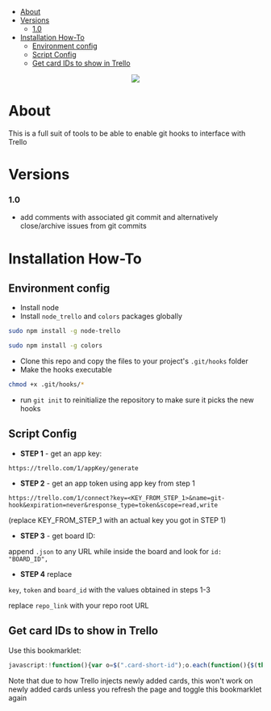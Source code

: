 <!-- START doctoc generated TOC please keep comment here to allow auto update -->
<!-- DON'T EDIT THIS SECTION, INSTEAD RE-RUN doctoc TO UPDATE -->


- [About](#about)
- [Versions](#versions)
    - [1.0](#10)
- [Installation How-To](#installation-how-to)
  - [Environment config](#environment-config)
  - [Script Config](#script-config)
  - [Get card IDs to show in Trello](#get-card-ids-to-show-in-trello)

<!-- END doctoc generated TOC please keep comment here to allow auto update -->

<p align="center">
<img src="https://github.com/inteist/git-hooks-trello/blob/master/trello-git-hooks-logo.png">
</p>

# About

This is a full suit of tools to be able to enable git hooks to interface with Trello


# Versions

### 1.0
- add comments with associated git commit and alternatively close/archive issues from git commits


# Installation How-To


## Environment config

- Install node
- Install `node_trello` and `colors` packages globally

```bash
sudo npm install -g node-trello
```

```bash
sudo npm install -g colors
```
- Clone this repo and copy the files to your project's `.git/hooks` folder
- Make the hooks executable

```bash
chmod +x .git/hooks/*
```

- run `git init` to reinitialize the repository to make sure it picks the new hooks



## Script Config

- **STEP 1** - get an app key:

`https://trello.com/1/appKey/generate`


- **STEP 2** - get an app token using app key from step 1

`https://trello.com/1/connect?key=<KEY_FROM_STEP_1>&name=git-hook&expiration=never&response_type=token&scope=read,write`

(replace KEY_FROM_STEP_1 with an actual key you got in STEP 1)

- **STEP 3** - get board ID:

append `.json` to any URL while inside the board and look for `id: "BOARD_ID",`

- **STEP 4** replace

`key`, `token` and `board_id` with the values obtained in steps 1-3

replace `repo_link` with your repo root URL



## Get card IDs to show in Trello

Use this bookmarklet:

```js
javascript:!function(){var o=$(".card-short-id");o.each(function(){$(this).text($(this).text().replace("","").replace("","").replace("N.º ", ""))});o.hasClass("hide")?o.removeClass("hide").css({"font-weight":"normal","font-size":".9em","margin-right":"5px",padding:"2.3px 6px",background:$("body").css("background-color"),"border-radius":"10px",color:"#EE433E"}):o.addClass("hide")}();

```

Note that due to how Trello injects newly added cards, this won't work on newly added cards unless you refresh the page and toggle this bookmarklet again

